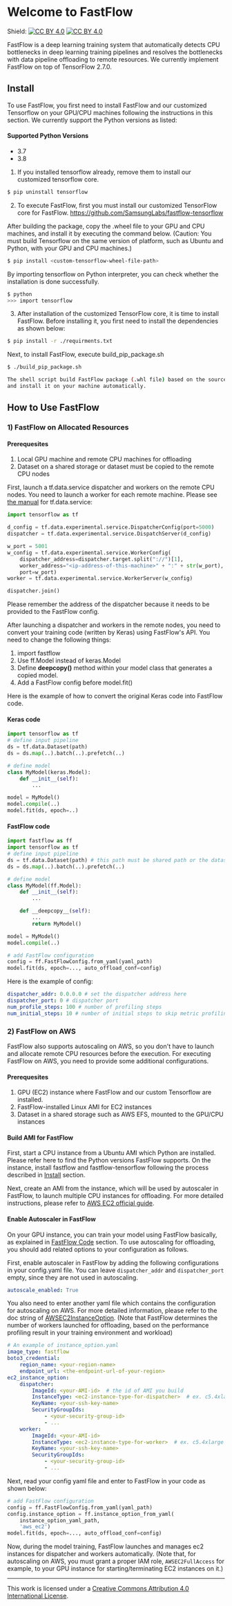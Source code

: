 # Welcome to FastFlow
Shield: [![CC BY 4.0][cc-by-shield]][cc-by] [![CC BY 4.0][cc-by-image]][cc-by]

[cc-by]: http://creativecommons.org/licenses/by/4.0/
[cc-by-image]: https://i.creativecommons.org/l/by/4.0/88x31.png
[cc-by-shield]: https://img.shields.io/badge/License-CC%20BY%204.0-lightgrey.svg


FastFlow is a deep learning training system that automatically detects CPU bottlenecks in deep learning training pipelines and resolves the bottlenecks with data pipeline offloading to remote resources.
We currently implement FastFlow on top of TensorFlow 2.7.0.


## Install
To use FastFlow, you first need to install FastFlow and our customized Tensorflow on your GPU/CPU machines following the instructions in this section.
We currently support the Python versions as listed:

#### Supported Python Versions
- 3.7
- 3.8

1) If you installed tensorflow already, remove them to install our customized tensorflow core.

```bash
$ pip uninstall tensorflow
```

2) To execute FastFlow, first you must install our customized TensorFlow core for FastFlow.
https://github.com/SamsungLabs/fastflow-tensorflow

After building the package, copy the .wheel file to your GPU and CPU machines, and install it by executing the command below. 
(Caution: You must build Tensorflow on the same version of platform, such as Ubuntu and Python, with your GPU and CPU machines.)

```bash
$ pip install <custom-tensorflow-wheel-file-path>
```

By importing tensorflow on Python interpreter, you can check whether the installation is done successfully.

```bash
$ python
>>> import tensorflow
```

3) After installation of the customized TensorFlow core, it is time to install FastFlow.
Before installing it, you first need to install the dependencies as shown below:

```bash
$ pip install -r ./requirments.txt
```

Next, to install FastFlow, execute build_pip_package.sh

```bash
$ ./build_pip_package.sh

The shell script build FastFlow package (.whl file) based on the source code in your local repository,
and install it on your machine automatically.
```

## How to Use FastFlow
### 1) FastFlow on Allocated Resources
#### Prerequesites
1) Local GPU machine and remote CPU machines for offloading
2) Dataset on a shared storage or dataset must be copied to the remote CPU nodes


First, launch a tf.data.service dispatcher and workers on the remote CPU nodes.
You need to launch a worker for each remote machine.
Please see [the manual](https://www.tensorflow.org/api_docs/python/tf/data/experimental/service) for tf.data.service: 

```python
import tensorflow as tf

d_config = tf.data.experimental.service.DispatcherConfig(port=5000)
dispatcher = tf.data.experimental.service.DispatchServer(d_config)

w_port = 5001
w_config = tf.data.experimental.service.WorkerConfig(
    dispatcher_address=dispatcher.target.split("://")[1],
    worker_address="<ip-address-of-this-machine>" + ":" + str(w_port),
    port=w_port)
worker = tf.data.experimental.service.WorkerServer(w_config)

dispatcher.join()

```

Please remember the address of the dispatcher because it needs to be provided to the FastFlow config.

After launching a dispatcher and workers in the remote nodes,
you need to convert your training code (written by Keras) using FastFlow's API.
You need to change the following things:
1) import fastflow
2) Use ff.Model instead of keras.Model
3) Define __deepcopy()__ method within your model class that generates a copied model.
4) Add a FastFlow config before model.fit()

Here is the example of how to convert the original Keras code into FastFlow code.
#### Keras code
```python
import tensorflow as tf 
# define input pipeline
ds = tf.data.Dataset(path)
ds = ds.map(..).batch(..).prefetch(..)

# define model 
class MyModel(keras.Model):
    def __init__(self):
        ...

model = MyModel()
model.compile(..)
model.fit(ds, epoch=..)
```

#### FastFlow code
```python
import fastflow as ff
import tensorflow as tf 
# define input pipeline 
ds = tf.data.Dataset(path) # this path must be shared path or the dataset must be in the same path among remote workers 
ds = ds.map(..).batch(..).prefetch(..)

# define model
class MyModel(ff.Model):
    def __init__(self):
        ...

    def __deepcopy__(self):
        ...
        return MyModel()

model = MyModel()
model.compile(..)

# add FastFlow configuration 
config = ff.FastFlowConfig.from_yaml(yaml_path)
model.fit(ds, epoch=..., auto_offload_conf=config)
```

Here is the example of config: 

```yaml
dispatcher_addr: 0.0.0.0 # set the dispatcher address here
dispatcher_port: 0 # dispatcher port 
num_profile_steps: 100 # number of profiling steps
num_initial_steps: 10 # number of initial steps to skip metric profiling
```



### 2) FastFlow on AWS
FastFlow also supports autoscaling on AWS, so you don't have to launch and allocate remote CPU resources before the execution.
For executing FastFlow on AWS, you need to provide some additional configurations. 

#### Prerequesites
1) GPU (EC2) instance where FastFlow and our custom Tensorflow are installed.
2) FastFlow-installed Linux AMI for EC2 instances
3) Dataset in a shared storage such as AWS EFS, mounted to the GPU/CPU instances

#### Build AMI for FastFlow
First, start a CPU instance from a Ubuntu AMI which Python are installed. 
Please refer here to find the Python versions FastFlow supports.
On the instance, install fastflow and fastflow-tensorflow following the process described in [Install](#install) section.

Next, create an AMI from the instance, which will be used by autoscaler in FastFlow, to launch multiple CPU instances for offloading. 
For more detailed instructions, please refer to [AWS EC2 official guide](https://docs.aws.amazon.com/toolkit-for-visual-studio/latest/user-guide/tkv-create-ami-from-instance.html). 

#### Enable Autoscaler in FastFlow
On your GPU instance, you can train your model using FastFlow basically, as explained in [FastFlow Code](#fastflow-code) section.
To use autoscaling for offloading, you should add related options to your configuration as follows.

First, enable autoscaler in FastFlow by adding the following configurations in your config.yaml file.
You can leave `dispatcher_addr` and `dispatcher_port` empty, since they are not used in autoscaling.
```yaml
autoscale_enabled: True
```

You also need to enter another yaml file which contains the configuration for autoscaling on AWS.
For more detailed information, please refer to the doc string of [AWSEC2InstanceOption](fastflow/autoscaler/framework/instance.py).
(Note that FastFlow determines the number of workers launched for offloading,
based on the performance profiling result in your training environment and workload)
```yaml
# An example of instance_option.yaml
image_type: fastflow
boto3_credential: 
    region_name: <your-region-name>
    endpoint_url: <the-endpoint-url-of-your-region>
ec2_instance_option:
    dispatcher:
        ImageId: <your-AMI-id>  # the id of AMI you build
        InstanceType: <ec2-instance-type-for-dispatcher>  # ex. c5.4xlarge
        KeyName: <your-ssh-key-name>
        SecurityGroupIds: 
            - <your-security-group-id>
            - ...
    worker:
        ImageId: <your-AMI-id>
        InstanceType: <ec2-instance-type-for-worker>  # ex. c5.4xlarge
        KeyName: <your-ssh-key-name>
        SecurityGroupIds: 
            - <your-security-group-id>
            - ...
```

Next, read your config yaml file and enter to FastFlow in your code as shown below: 
```python
# add FastFlow configuration 
config = ff.FastFlowConfig.from_yaml(yaml_path)
config.instance_option = ff.instance_option_from_yaml(
    instance_option_yaml_path,
    'aws_ec2')
model.fit(ds, epoch=..., auto_offload_conf=config)
```

Now, during the model training, FastFlow launches and manages ec2 instances for dispatcher and workers automatically.
(Note that, for autoscaling on AWS, you must grant a proper IAM role, `AWSEC2FullAccess` for example, to your GPU instance for starting/terminating EC2 instances on it.) 

---------------


This work is licensed under a
[Creative Commons Attribution 4.0 International License][cc-by].

